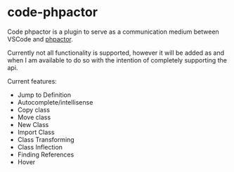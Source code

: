 # code-phpactor

Code phpactor is a plugin to serve as a communication medium between VSCode and [phpactor](https://phpactor.github.io/phpactor/).

Currently not all functionality is supported, however it will be added as and when I am available to do so with the intention of completely supporting the api.

Current features:

- Jump to Definition
- Autocomplete/intellisense
- Copy class
- Move class
- New Class
- Import Class
- Class Transforming
- Class Inflection
- Finding References
- Hover